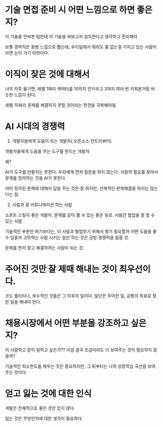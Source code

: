 # 기술 면접 준비 시 어떤 느낌으로 하면 좋은지?

이 기술을 안써본 팀한테 이 기술을 써보고자 설득한다고 생각하고 준비해라

보통 경력직은 용병 느낌으로 뽑는데, 우리팀에서 뭐라도 좀 없는걸 가지고 있는 사람이라면 눈이 가기 마련이다.

# 이직이 잦은 것에 대해서

너무 자주 옮기면, 레벨 1짜리 캐릭터를 10까지 안키우고 3까지 여러 번 키워본거랑 비슷한 느낌이 된다.

레벨 10짜리 문제를 해결하지 못할 것이라는 편견을 극복해야됨

# AI 시대의 경쟁력

1. 개발자들에게 도움이 되는 개발자( 오픈소스 컨트리뷰터)

개발자들에게 도움을 주는 도구를 만드는 개발자

왜?

AI가 도구를 만들지는 못한다. 우리에게 먼저 질문을 하지 않는다. 사람의 필요를 찾아서 문제를 정의하는 것을 AI가 못한다.

이미 정의된 문제에 대해서 답을 주는 것은 잘 하지만, 선제적인 문제해결을 하지는 않는다는 점.

2. 사람과 잘 커뮤니케이션 하는 사람

소프트 스킬이 좋은 개발자. 문제를 같이 풀 수 있는 좋은 동료. 사람간 협업을 잘 할 수 있는 사람.

기술적인 부분만 파기보다는, 이 사람과 협업하기 위해서 뭐가 필요할까 어떤 도움을 줄 수 있을까 고민하는 사람
시키는 일만 하는 것은 금방 경쟁력을 잃을 것.

문제를 먼저 찾고 해결하려는 사람이 되는 것.

# 주어진 것만 잘 제때 해내는 것이 최우선이다.

코드 퀄리티나, 부수적인 것들은 그 이후의 일이다. 일단은 주어진 일, 공통의 목표로 정한 일을 해내야 한다.

# 채용시장에서 어떤 부분을 강조하고 싶은지?

이 사람하고 같이 일하고 싶은가?? 이걸 결국 조금이라도 더 보여주는 것이 필요하지 않을까?

기술적인 최소한도를 채우는 것은 중요하지만, 그 뒤부터는 나의 성장학습 곡선을 보여주는 것이다.

# 얻고 잃는 것에 대한 인식

개발은 전체적으로 좋은 것만 있지 않다.

잃는 것은 무엇인지에 대한 생각이 필요하다.
